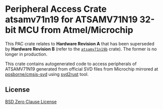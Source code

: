 # Peripheral Access Crate atsamv71n19 for ATSAMV71N19 32-bit MCU from Atmel/Microchip

This PAC crate relates to **Hardware Revision A** that has been superseded by **Hardware Revision B** (refer to the [`atsamv71n19b`](https://https://crates.io/crates/atsamv71n19b) crate). The former is no longer in production.

This crate contains autogenerated code to access peripherals of ATSAMV71N19 generated from official SVD files from Microchip mirrored at [posborne/cmsis-svd](https://github.com/posborne/cmsis-svd) using [svd2rust](https://github.com/rust-embedded/svd2rust/) tool.

## License

[BSD Zero Clause License](https://choosealicense.com/licenses/0bsd/)
